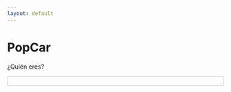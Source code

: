 ```yaml
---
layout: default
---
```


# PopCar
¿Quién eres?

<head>
    <link href="lou-multi-select-57fb8d3/css/multi-select.css" media="screen" rel="stylesheet" type="text/css">
    <script src="https://code.jquery.com/jquery-3.6.0.min.js"></script>
    <script type="module" src="https://www.gstatic.com/firebasejs/9.6.1/firebase-app.js"></script>
    <script type="module" src="https://www.gstatic.com/firebasejs/9.6.1/firebase-firestore.js"></script>
    <style>
        .ms-container {
            display: flex;
            flex-direction: column;
            max-height: 400px; /* Ajusta este valor según tus necesidades */
            overflow-y: auto;
            border: 1px solid #ccc;
            padding: 10px;
            box-sizing: border-box;
        }
        .ms-selectable, .ms-selection {
            flex: 1;
        }
        .ms-list {
            list-style-type: none;
            padding: 0;
            margin: 0;
        }
        .ms-elem-selectable {
            padding: 10px;
            cursor: pointer;
            margin-bottom: 5px; /* Añadir espacio entre los elementos */
            border: 1px solid #ddd; /* Añadir borde para mejor visualización */
            border-radius: 4px; /* Bordes redondeados */
        }
        .ms-elem-selectable:hover {
            background-color: #f0f0f0;
        }
        .ms-selected {
            background-color: #d0d0d0;
        }
    </style>
</head>
<body>
    <div class="ms-container" id="ms-pre-selected-options">
        <div class="ms-selectable">
            <ul class="ms-list" tabindex="-1" id="students-list">
                <!-- Aquí se cargarán los nombres de los alumnos -->
            </ul>
        </div>
        <div class="ms-selection">
            <ul class="ms-list" tabindex="-1">
                <!-- Aquí se mostrará el elemento seleccionado -->
            </ul>
        </div>
    </div>
    <script src="lou-multi-select-57fb8d3/js/jquery.multi-select.js" type="text/javascript"></script>
    <script type="module">
        // Configuración de Firebase
        import { initializeApp } from "https://www.gstatic.com/firebasejs/9.6.1/firebase-app.js";
        import { getFirestore, collection, getDocs } from "https://www.gstatic.com/firebasejs/9.6.1/firebase-firestore.js";

        const firebaseConfig = {
            apiKey: "AIzaSyCBJWfRiKmrVLKXLJ_cY9XQlg0D7U56ZqE",
            authDomain: "popcarautohorario.firebaseapp.com",
            projectId: "popcarautohorario",
            storageBucket: "popcarautohorario.appspot.com",
            messagingSenderId: "1046371810802",
            appId: "1:1046371810802:web:8b9944cd5001359ac23f6b",
            measurementId: "G-WK8NCRW5J6",
            databaseURL: "https://popcarautohorario-default-rtdb.europe-west1.firebasedatabase.app/"
        };

        // Inicializar Firebase
        const app = initializeApp(firebaseConfig);
        const db = getFirestore(app);

        async function loadStudents() {
            const studentsList = document.getElementById('students-list');
            const querySnapshot = await getDocs(collection(db, "alumnos"));
            const numStudents = querySnapshot.size;

            querySnapshot.forEach((doc) => {
                const student = doc.data();
                const li = document.createElement('li');
                li.className = 'ms-elem-selectable';
                li.id = doc.id;
                li.innerHTML = `<span>${student.nombre}</span>`;
                studentsList.appendChild(li);
            });

            // Añadir evento de clic a los elementos de la lista
            $('.ms-elem-selectable').on('click', function() {
                $('.ms-elem-selectable').removeClass('ms-selected');
                $(this).addClass('ms-selected');
                $('.ms-selection .ms-list').html('<li class="ms-elem-selection ms-selected">' + $(this).html() + '</li>');
                
                // Obtener el valor del elemento seleccionado
                var selectedValue = $(this).text();
                console.log("Elemento seleccionado: " + selectedValue);
                
                // Mostrar el valor seleccionado en la página
                $('#selected-output').text("Elemento seleccionado: " + selectedValue);
            });
        }

        $(document).ready(function() {
            loadStudents();
        });
    </script>
    <div id="selected-output" style="margin-top: 20px; font-weight: bold;"></div>
</body>
